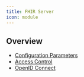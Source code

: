 ```yaml
---
title: FHIR Server
icon: module
---
```

## Overview
- [Configuration Parameters](configuration)
- [Access Control](access-control)
- [OpenID Connect](oidc)
